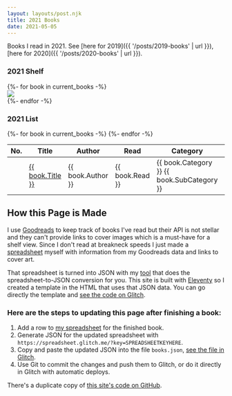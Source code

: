 ```yaml
---
layout: layouts/post.njk
title: 2021 Books
date: 2021-05-05
---
```

Books I read in 2021. See [here for 2019]({{ '/posts/2019-books' | url }}), [here for 2020]({{ '/posts/2020-books' | url }}).

<h3 id="book-shelf">2021 Shelf</h2>

<div class="book-shelf-container">
  {%- for book in current_books -%}
  <div class="book">
    <a href="{{ book.GoodreadsURL }}">
      <img src="{{ book.CoverURL }}">
    </a>
  </div>
  {%- endfor -%}
</div>

<h3 id="book-shelf">2021 List</h2>

<div class="book-list-container">
  <table>
    <thead>
      <tr>
        <th>No.</th><th>Title</th><th>Author</th><th>Read</th><th>Category</th><th>Pages</th>
      </tr>
    </thead>
    <tbody>
      {%- for book in current_books -%}
      <tr>
        <td class="table-row-number"></td><td><a href="{{ book.GoodreadsURL }}">{{ book.Title }}</a></td><td>{{ book.Author }}</td><td>{{ book.Read }}</td><td>{{ book.Category }} <span class="meta-text">{{ book.SubCategory }}</span></td><td class="center">{{ book.Pages }}</td>
      </tr>
      {%- endfor -%}
    </tbody>
  </table>
</div>

<h2 id="how-to-books">How this Page is Made</h2>
<p>I use <a href="https://www.goodreads.com/user/show/768192-jlord" target="_blank">Goodreads</a> to keep track of books I've read but their API is not stellar and they can't provide links to cover images which is a must-have for a shelf view. Since I don't read at breakneck speeds I just made a <a href="https://docs.google.com/spreadsheets/d/1U6lCkkT_kyY_uUyBIqv-cArdF0vUyXFTMkPDPGNPYcE/edit?usp=sharing" target="_blank">spreadsheet</a> myself with information from my Goodreads data and links to cover art.</p>

<p>That spreadsheet is turned into JSON with my <a href="https://spreadsheet.glitch.me" target="_blank">tool</a> that does the spreadsheet-to-JSON conversion for you. This site is built with <a href="https://www.11ty.dev" target="_blank">Eleventy</a> so I created a template in the HTML that uses that JSON data. You can go directly the template and <a href="https://glitch.com/edit/#!/veil-look?path=src/_includes/posts/2020-books.md" target="_blank">see the code on Glitch</a>.</p>

<h3>Here are the steps to updating this page after finishing a book:</h3>

<ol>
  <li>Add a row to <a href="https://docs.google.com/spreadsheets/d/1U6lCkkT_kyY_uUyBIqv-cArdF0vUyXFTMkPDPGNPYcE/edit?usp=sharing" target="_blank">my spreadsheet</a> for the finished book.</li>
  <li>Generate JSON for the updated spreadsheet with <code>https://spreadsheet.glitch.me/?key=SPREADSHEETKEYHERE</code>.</li>
  <li>Copy and paste the updated JSON into the file <code>books.json</code>, <a href="https://glitch.com/edit/#!/veil-look?path=src/_data/2020Books.json" target="_blank">see the file in Glitch</a>.</li>
  <li>Use Git to commit the changes and push them to Glitch, or do it directly in Glitch with automatic deploys.</li>
</ol>

There's a duplicate copy of <a href="https://github.com/jlord/veil-look" target="_blank">this site's code on GitHub</a>.
